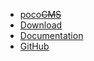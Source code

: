 * [poco~~CMS~~](/#)
* [Download](../pages/build-from-source.html)
* [Documentation](../pages/reference.html)
* [GitHub](https://github.com/pococms/poco)

